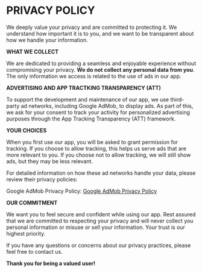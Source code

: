 # PRIVACY POLICY

We deeply value your privacy and are committed to protecting it. We understand how important it is to you, and we want to be transparent about how we handle your information.


**WHAT WE COLLECT**

We are dedicated to providing a seamless and enjoyable experience without compromising your privacy. **We do not collect any personal data from you**. The only information we access is related to the use of ads in our app.


**ADVERTISING AND APP TRACTKING TRANSPARENCY (ATT)**

To support the development and maintenance of our app, we use third-party ad networks, including Google AdMob, to display ads. As part of this, we ask for your consent to track your activity for personalized advertising purposes through the App Tracking Transparency (ATT) framework.


**YOUR CHOICES**

When you first use our app, you will be asked to grant permission for tracking. If you choose to allow tracking, this helps us serve ads that are more relevant to you. If you choose not to allow tracking, we will still show ads, but they may be less relevant.

For detailed information on how these ad networks handle your data, please review their privacy policies:

Google AdMob Privacy Policy: [Google AdMob Privacy Policy](https://policies.google.com/technologies/ads)


**OUR COMMITMENT**

We want you to feel secure and confident while using our app. Rest assured that we are committed to respecting your privacy and will never collect you personal information or misuse or sell your information. Your trust is our highest priority.

If you have any questions or concerns about our privacy practices, please feel free to contact us.

**Thank you for being a valued user!**


